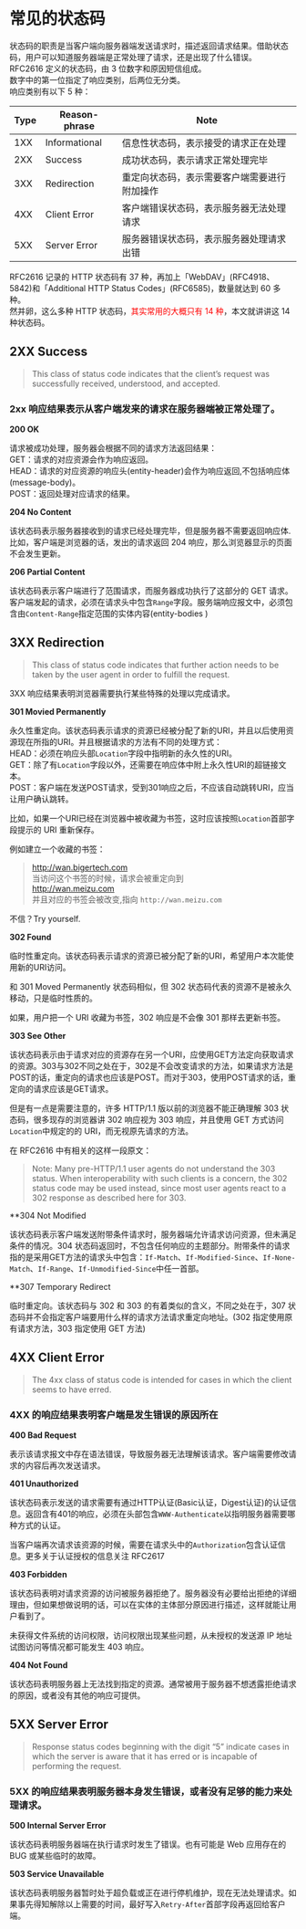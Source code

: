 # 常见的状态码    
状态码的职责是当客户端向服务器端发送请求时，描述返回请求结果。借助状态码，用户可以知道服务器端是正常处理了请求，还是出现了什么错误。  
RFC2616 定义的状态码，由 3 位数字和原因短信组成。  
数字中的第一位指定了响应类别，后两位无分类。  
响应类别有以下 5 种：

| Type |	Reason-phrase	| Note |
| --- | ---|--- |
| 1XX	| Informational	| 信息性状态码，表示接受的请求正在处理 |
| 2XX	| Success	| 成功状态码，表示请求正常处理完毕 |
| 3XX	| Redirection	| 重定向状态码，表示需要客户端需要进行附加操作 |
| 4XX	| Client Error	| 客户端错误状态码，表示服务器无法处理请求 |
| 5XX	| Server Error	| 服务器错误状态码，表示服务器处理请求出错 |

RFC2616 记录的 HTTP 状态码有 37 种，再加上「WebDAV」(RFC4918、5842)和「Additional HTTP Status Codes」(RFC6585)，数量就达到 60 多种。  
然并卵，这么多种 HTTP 状态码，<font color="red">其实常用的大概只有 14 种</font>，本文就讲讲这 14 种状态码。  

## 2XX Success

>This class of status code indicates that the client’s request was successfully received, understood, and accepted.

<h3>2xx 响应结果表示从客户端发来的请求在服务器端被正常处理了。</h3>

**200 OK** 

请求被成功处理，服务器会根据不同的请求方法返回结果：  
GET：请求的对应资源会作为响应返回。  
HEAD：请求的对应资源的响应头(entity-header)会作为响应返回,不包括响应体(message-body)。  
POST：返回处理对应请求的结果。 

**204 No Content**

该状态码表示服务器接收到的请求已经处理完毕，但是服务器不需要返回响应体.  
比如，客户端是浏览器的话，发出的请求返回 204 响应，那么浏览器显示的页面不会发生更新。 

**206 Partial Content**

该状态码表示客户端进行了范围请求，而服务器成功执行了这部分的 GET 请求。  
客户端发起的请求，必须在请求头中包含`Range`字段。服务端响应报文中，必须包含由`Content-Range`指定范围的实体内容(entity-bodies )  

## 3XX Redirection

>This class of status code indicates that further action needs to be taken by the user agent in order to fulfill the request.

3XX 响应结果表明浏览器需要执行某些特殊的处理以完成请求。

**301 Movied Permanently**

永久性重定向。该状态码表示请求的资源已经被分配了新的URI，并且以后使用资源现在所指的URI。并且根据请求的方法有不同的处理方式：  
HEAD：必须在响应头部`Location`字段中指明新的永久性的URI。  
GET：除了有`Location`字段以外，还需要在响应体中附上永久性URI的超链接文本。  
POST：客户端在发送POST请求，受到301响应之后，不应该自动跳转URI，应当让用户确认跳转。  

比如，如果一个URI已经在浏览器中被收藏为书签，这时应该按照`Location`首部字段提示的 URI 重新保存。  
 
例如建立一个收藏的书签：  
>http://wan.bigertech.com  
当访问这个书签的时候，请求会被重定向到  
> http://wan.meizu.com  
并且对应的书签会被改变,指向 `http://wan.meizu.com` 

不信？Try yourself.

**302 Found**

临时性重定向。该状态码表示请求的资源已被分配了新的URI，希望用户本次能使用新的URI访问。

和 301 Moved Permanently 状态码相似，但 302 状态码代表的资源不是被永久移动，只是临时性质的。

如果，用户把一个 URI 收藏为书签，302 响应是不会像 301 那样去更新书签。

**303 See Other**

该状态码表示由于请求对应的资源存在另一个URI，应使用GET方法定向获取请求的资源。303与302不同之处在于，302是不会改变请求的方法，如果请求方法是POST的话，重定向的请求也应该是POST。而对于303，使用POST请求的话，重定向的请求应该是GET请求。

但是有一点是需要注意的，许多 HTTP/1.1 版以前的浏览器不能正确理解 303 状态码，很多现存的浏览器讲 302 响应视为 303 响应，并且使用 GET 方式访问`Location`中规定的的 URI，而无视原先请求的方法。

在 RFC2616 中有相关的这样一段原文：

>Note: Many pre-HTTP/1.1 user agents do not understand the 303 status. When interoperability with such clients is a concern, the 302 status code may be used instead, since most user agents react to a 302 response as described here for 303.

**304 Not Modified

该状态码表示客户端发送附带条件请求时，服务器端允许请求访问资源，但未满足条件的情况。304 状态码返回时，不包含任何响应的主题部分。附带条件的请求指的是采用GET方法的请求头中包含：`If-Match`、`If-Modified-Since`、`If-None-Match`、`If-Range`、`If-Unmodified-Since`中任一首部。

**307 Temporary Redirect

临时重定向。该状态码与 302 和 303 的有着类似的含义，不同之处在于，307 状态码并不会指定客户端要用什么样的请求方法请求重定向地址。(302 指定使用原有请求方法，303 指定使用 GET 方法)

## 4XX Client Error

>The 4xx class of status code is intended for cases in which the client seems to have erred.

<h3>4XX 的响应结果表明客户端是发生错误的原因所在</h3>

**400 Bad Request**

表示该请求报文中存在语法错误，导致服务器无法理解该请求。客户端需要修改请求的内容后再次发送请求。

**401 Unauthorized**

该状态码表示发送的请求需要有通过HTTP认证(Basic认证，Digest认证)的认证信息。返回含有401的响应，必须在头部包含`WWW-Authenticate`以指明服务器需要哪种方式的认证。

当客户端再次请求该资源的时候，需要在请求头中的`Authorization`包含认证信息。更多关于认证授权的信息关注 RFC2617

**403 Forbidden**

该状态码表明对请求资源的访问被服务器拒绝了。服务器没有必要给出拒绝的详细理由，但如果想做说明的话，可以在实体的主体部分原因进行描述，这样就能让用户看到了。

未获得文件系统的访问权限，访问权限出现某些问题，从未授权的发送源 IP 地址试图访问等情况都可能发生 403 响应。

**404 Not Found**

该状态码表明服务器上无法找到指定的资源。通常被用于服务器不想透露拒绝请求的原因，或者没有其他的响应可提供。

## 5XX Server Error

>Response status codes beginning with the digit “5” indicate cases in which the server is aware that it has erred or is incapable of performing the request.

<h3>5XX 的响应结果表明服务器本身发生错误，或者没有足够的能力来处理请求。</h3>

**500 Internal Server Error**

该状态码表明服务器端在执行请求时发生了错误。也有可能是 Web 应用存在的 BUG 或某些临时的故障。

**503 Service Unavailable**

该状态码表明服务器暂时处于超负载或正在进行停机维护，现在无法处理请求。如果事先得知解除以上需要的时间，最好写入`Retry-After`首部字段再返回给客户端。

